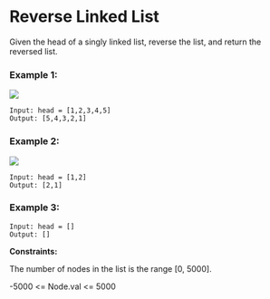 # Reverse Linked List

Given the head of a singly linked list, reverse the list, and return the reversed list.

 

### Example 1:
![](https://assets.leetcode.com/uploads/2021/02/19/rev1ex1.jpg)
```
Input: head = [1,2,3,4,5]
Output: [5,4,3,2,1]
```
### Example 2:

![](https://assets.leetcode.com/uploads/2021/02/19/rev1ex2.jpg)
```
Input: head = [1,2]
Output: [2,1]
```
### Example 3:
```
Input: head = []
Output: []
```

**Constraints:**

The number of nodes in the list is the range [0, 5000].

-5000 <= Node.val <= 5000
